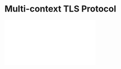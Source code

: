 Multi-context TLS Protocol
==========================

![Alt text](mctls_record_reader.pdf "mcTLS Record Protocol with a Read-only Middlebox")

